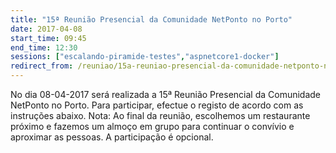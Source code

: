 ```yaml
---
title: "15ª Reunião Presencial da Comunidade NetPonto no Porto"
date: 2017-04-08
start_time: 09:45
end_time: 12:30
sessions: ["escalando-piramide-testes","aspnetcore1-docker"]
redirect_from: /reuniao/15a-reuniao-presencial-da-comunidade-netponto-no-porto/
---
```

No dia 08-04-2017 será realizada a 15ª Reunião Presencial da Comunidade NetPonto no Porto. Para participar, efectue o registo de acordo com as instruções abaixo.
Nota: Ao final da reunião, escolhemos um restaurante próximo e fazemos um almoço em grupo para continuar o convívio e aproximar as pessoas. A participação é opcional.